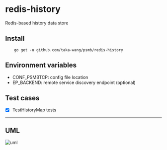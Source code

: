 # redis-history

Redis-based history data store

## Install

```
    go get -u github.com/taka-wang/psmb/redis-history
```

## Environment variables

- CONF_PSMBTCP: config file location
- EP_BACKEND: remote service discovery endpoint (optional)

## Test cases

- [x] TestHistoryMap tests


---

## UML 

![uml](http://uml.cmwang.net:8000/plantuml/svg/5Sb93e0W3030h-W3e7T_Kw41ObdI9SJV6-SwPnk9FPCB7zLiwGKWk6DfLlrs9Kbp60sBQNOmV31i70MMTuQEQYIG65L1A3SDjQbDUUF_7m00)
